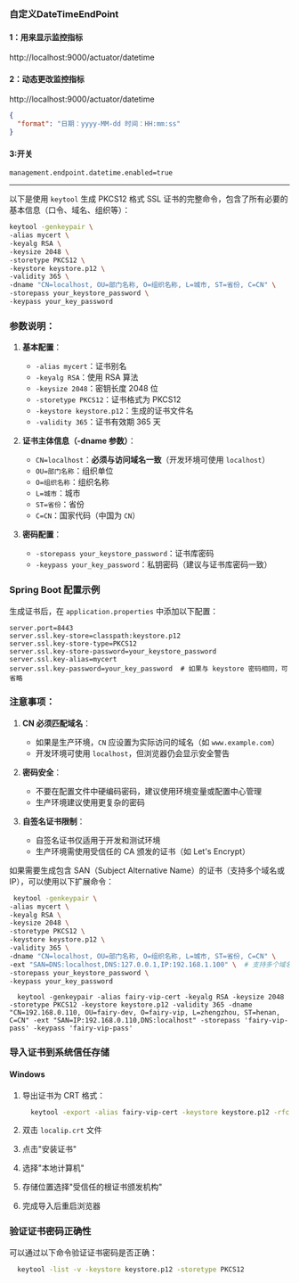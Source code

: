 ### 自定义DateTimeEndPoint

#### 1：用来显示监控指标
http://localhost:9000/actuator/datetime 


#### 2：动态更改监控指标
http://localhost:9000/actuator/datetime
```json
{
  "format": "日期：yyyy-MM-dd 时间：HH:mm:ss"
}
```
#### 3:开关
```shell
management.endpoint.datetime.enabled=true
```


---

以下是使用 `keytool` 生成 PKCS12 格式 SSL 证书的完整命令，包含了所有必要的基本信息（口令、域名、组织等）：

```bash
keytool -genkeypair \
-alias mycert \
-keyalg RSA \
-keysize 2048 \
-storetype PKCS12 \
-keystore keystore.p12 \
-validity 365 \
-dname "CN=localhost, OU=部门名称, O=组织名称, L=城市, ST=省份, C=CN" \
-storepass your_keystore_password \
-keypass your_key_password
```

### 参数说明：
1. **基本配置**：
   - `-alias mycert`：证书别名
   - `-keyalg RSA`：使用 RSA 算法
   - `-keysize 2048`：密钥长度 2048 位
   - `-storetype PKCS12`：证书格式为 PKCS12
   - `-keystore keystore.p12`：生成的证书文件名
   - `-validity 365`：证书有效期 365 天

2. **证书主体信息（-dname 参数）**：
   - `CN=localhost`：**必须与访问域名一致**（开发环境可使用 `localhost`）
   - `OU=部门名称`：组织单位
   - `O=组织名称`：组织名称
   - `L=城市`：城市
   - `ST=省份`：省份
   - `C=CN`：国家代码（中国为 `CN`）

3. **密码配置**：
   - `-storepass your_keystore_password`：证书库密码
   - `-keypass your_key_password`：私钥密码（建议与证书库密码一致）


### Spring Boot 配置示例
生成证书后，在 `application.properties` 中添加以下配置：

```properties
server.port=8443
server.ssl.key-store=classpath:keystore.p12
server.ssl.key-store-type=PKCS12
server.ssl.key-store-password=your_keystore_password
server.ssl.key-alias=mycert
server.ssl.key-password=your_key_password  # 如果与 keystore 密码相同，可省略
```


### 注意事项：
1. **CN 必须匹配域名**：
   - 如果是生产环境，`CN` 应设置为实际访问的域名（如 `www.example.com`）
   - 开发环境可使用 `localhost`，但浏览器仍会显示安全警告

2. **密码安全**：
   - 不要在配置文件中硬编码密码，建议使用环境变量或配置中心管理
   - 生产环境建议使用更复杂的密码

3. **自签名证书限制**：
   - 自签名证书仅适用于开发和测试环境
   - 生产环境需使用受信任的 CA 颁发的证书（如 Let's Encrypt）


如果需要生成包含 SAN（Subject Alternative Name）的证书（支持多个域名或 IP），可以使用以下扩展命令：

```bash
 keytool -genkeypair \
-alias mycert \
-keyalg RSA \
-keysize 2048 \
-storetype PKCS12 \
-keystore keystore.p12 \
-validity 365 \
-dname "CN=localhost, OU=部门名称, O=组织名称, L=城市, ST=省份, C=CN" \
-ext "SAN=DNS:localhost,DNS:127.0.0.1,IP:192.168.1.100" \  # 支持多个域名/IP
-storepass your_keystore_password \
-keypass your_key_password
```

```shell
  keytool -genkeypair -alias fairy-vip-cert -keyalg RSA -keysize 2048 -storetype PKCS12 -keystore keystore.p12 -validity 365 -dname "CN=192.168.0.110, OU=fairy-dev, O=fairy-vip, L=zhengzhou, ST=henan, C=CN" -ext "SAN=IP:192.168.0.110,DNS:localhost" -storepass 'fairy-vip-pass' -keypass 'fairy-vip-pass'
```

### **导入证书到系统信任存储**
#### **Windows**
1. 导出证书为 CRT 格式：
   ```bash
     keytool -export -alias fairy-vip-cert -keystore keystore.p12 -rfc -file localip.crt
   ```

2. 双击 `localip.crt` 文件
3. 点击"安装证书"
4. 选择"本地计算机"
5. 存储位置选择"受信任的根证书颁发机构"
6. 完成导入后重启浏览器

### **验证证书密码正确性**
可以通过以下命令验证证书密码是否正确：

```bash
  keytool -list -v -keystore keystore.p12 -storetype PKCS12
```
